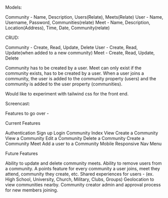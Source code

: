 Models:

Community - Name, Description, Users(Relate), Meets(Relate)
User - Name, Username, Password, Communities(relate)
Meet - Name, Description, Location(Address), Time, Date, Community(relate)

CRUD:

Community - Create, Read, Update, Delete
User - Create, Read, Update(when added to a new community)
Meet - Create, Read, Update, Delete

Community has to be created by a user.
Meet can only exist if the community exists, has to be created by a user.
When a user joins a community, the user is added to the community property
(users) and the community is added to the user property (communities).

Would like to experiment with tailwind css for the front end.

Screencast:

Features to go over -

Current Features

Authentication
Sign up
Login
Community Index View
Create a Community
View a Community
Edit a Community
Delete a Community
Create a Community Meet
Add a user to a Community
Mobile Responsive Nav Menu

Future Features

Ability to update and delete community meets.
Ability to remove users from a community.
A points feature for every community a user joins, meet they attend, community they create, etc.
Shared experiences for users - (ex. High School, University, Church, Military, Clubs, Groups)
Geolocation to view communities nearby.
Community creator admin and approval process for new members joining.
